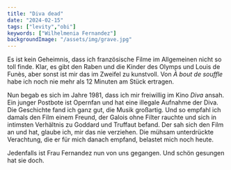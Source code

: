 ```yaml
---
title: "Diva dead"
date: "2024-02-15"
tags: ["levity","obi"]
keywords: ["Wilhelmenia Fernandez"]
backgroundImage: "/assets/img/grave.jpg"
---
```

Es ist kein Geheimnis, dass ich französische Filme im Allgemeinen nicht so toll finde. Klar, es gibt den Raben und die Kinder des Olymps und Louis de Funès, aber sonst ist mir das im Zweifel zu kunstvoll. Von *À bout de souffle* habe ich noch nie mehr als 12 Minuten am Stück ertragen.

Nun begab es sich im Jahre 1981, dass ich mir freiwillig im Kino *Diva* ansah. Ein junger Postbote ist Opernfan und hat eine illegale Aufnahme der Diva. Die Geschichte fand ich ganz gut, die Musik großartig. Und so empfahl ich damals den Film einem Freund, der Galois ohne Filter rauchte und sich in intimsten Verhältnis zu Goddard und Truffaut befand. Der sah sich den Film an und hat, glaube ich, mir das nie verziehen. Die mühsam unterdrückte Verachtung, die er für mich danach empfand, belastet mich noch heute.

Jedenfalls ist Frau Fernandez nun von uns gegangen. Und schön gesungen hat sie doch.
